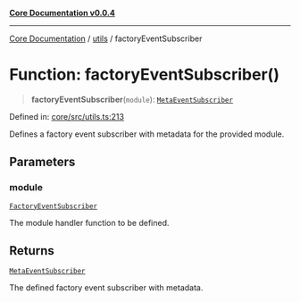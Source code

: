 [**Core Documentation v0.0.4**](../../README.md)

***

[Core Documentation](../../modules.md) / [utils](../README.md) / factoryEventSubscriber

# Function: factoryEventSubscriber()

> **factoryEventSubscriber**(`module`): [`MetaEventSubscriber`](../../declarations/interfaces/MetaEventSubscriber.md)

Defined in: [core/src/utils.ts:213](https://github.com/stonemjs/core/blob/93efe04ef1a71ad6f49c3b315da54d45ace50f23/src/utils.ts#L213)

Defines a factory event subscriber with metadata for the provided module.

## Parameters

### module

[`FactoryEventSubscriber`](../../declarations/type-aliases/FactoryEventSubscriber.md)

The module handler function to be defined.

## Returns

[`MetaEventSubscriber`](../../declarations/interfaces/MetaEventSubscriber.md)

The defined factory event subscriber with metadata.
